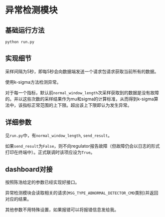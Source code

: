 # 异常检测模块

## 基础运行方法

```shell
python run.py
```

## 实现细节
采样间隔为5秒，即每5秒会向数据端发送一个请求包请求获取当前所有的数据。

使用k-sigma方法检测异常。

对于每一个指标，默认前`normal_window_length`次采样获取到的数据是没有故障的。并以这些次数的采样结果作为mu和sigma的计算标准，从而得到k-sigma算法中，该指标正常范围的上下限。超出该上下限即认为发生异常。

## 详细参数
见`run.py`中，有`normal_window_length`, `send_result`。

如果`send_result`为`False`，则不向regulator报告故障（但故障仍会以日志的形式打印在终端中）。正式联调时该项应设为`True`。

## dashboard对接
按照陈浩给定的参数已经实现好接口。

异常检测模块会读取相关的请求(`MSG_TYPE_ABNORMAL_DETECTOR_CMD`类别)并返回对应的结果。

其他参数不用特殊设置，如果报错可以将报错信息发给我。